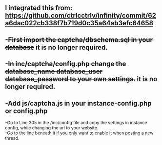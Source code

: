 I integrated this from: https://github.com/ctrlcctrlv/infinity/commit/62a6dac022cb338f7b719d0c35a64ab3efc64658		
 -		
 -<strike>First import the captcha/dbschema.sql in your database</strike> it is no longer required.		
 -		
 -<strike>In inc/captcha/config.php change the database_name database_user database_password to your own settings.</strike>	it is no longer required.		
 -		
 -Add js/captcha.js in your instance-config.php or config.php 		
 -		
 -Go to Line 305 in the /inc/config file and copy the settings in instance config, while changing the url to your website.		
 -Go to the line beneath it if you only want to enable it when posting a new thread.
